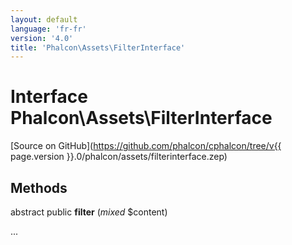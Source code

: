 ```yaml
---
layout: default
language: 'fr-fr'
version: '4.0'
title: 'Phalcon\Assets\FilterInterface'
---
```


# Interface **Phalcon\Assets\FilterInterface**

[Source on GitHub](https://github.com/phalcon/cphalcon/tree/v{{ page.version }}.0/phalcon/assets/filterinterface.zep)

## Methods

abstract public **filter** (*mixed* $content)

...
